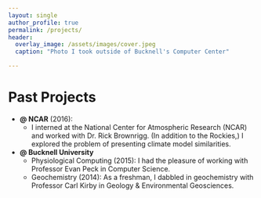 ```yaml
---
layout: single
author_profile: true
permalink: /projects/
header:
  overlay_image: /assets/images/cover.jpeg
  caption: "Photo I took outside of Bucknell's Computer Center"

---
```




# Past Projects

- __@ NCAR__ (2016): 
	- I interned at the National Center for Atmospheric Research (NCAR) and worked with Dr. Rick Brownrigg. (In addition to the Rockies,) I explored the problem of  presenting climate model similarities.
- __@ Bucknell University__
	- Physiological Computing (2015): I had the pleasure of working with Professor Evan Peck in Computer Science.
	- Geochemistry (2014): As a freshman, I dabbled in geochemistry with Professor Carl Kirby in Geology & Environmental Geosciences.
